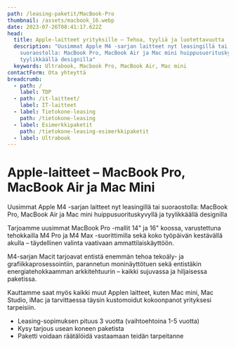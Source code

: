 ```yaml
---
path: /leasing-paketit/MacBook-Pro
thumbnail: /assets/macbook_16.webp
date: 2023-07-26T08:41:17.622Z
head:
  title: Apple-laitteet yrityksille – Tehoa, tyyliä ja luotettavuutta
  description: "Uusimmat Apple M4 -sarjan laitteet nyt leasingillä tai
    suoraostolla: MacBook Pro, MacBook Air ja Mac mini huippusuorituskyvyllä ja
    tyylikkäällä designilla"
  keywords: Ultrabook, Macbook Pro, MacBook Air, Mac mini
contactForm: Ota yhteyttä
breadcrumb:
  - path: /
    label: TDP
  - path: /it-laitteet/
    label: IT-laitteet
  - label: Tietokone-leasing
    path: /tietokone-leasing
  - label: Esimerkkipaketit
    path: /tietokone-leasing-esimerkkipaketit
  - label: Ultrabook
---
```

# Apple-laitteet – MacBook Pro, MacBook Air ja Mac Mini

Uusimmat Apple M4 -sarjan laitteet nyt leasingillä tai suoraostolla: MacBook Pro, MacBook Air ja Mac mini huippusuorituskyvyllä ja tyylikkäällä designilla

<LeasingCalculator />

Tarjoamme uusimmat MacBook Pro -mallit 14" ja 16" koossa, varustettuna tehokkailla M4 Pro ja M4 Max -suorittimilla sekä koko työpäivän kestävällä akulla – täydellinen valinta vaativaan ammattilaiskäyttöön.

M4-sarjan Macit tarjoavat entistä enemmän tehoa tekoäly- ja grafiikkaprosessointiin, parannetun moninäyttötuen sekä entistäkin energiatehokkaamman arkkitehtuurin – kaikki sujuvassa ja hiljaisessa paketissa.

Kauttamme saat myös kaikki muut Applen laitteet, kuten Mac mini, Mac Studio, iMac ja tarvittaessa täysin kustomoidut kokoonpanot yrityksesi tarpeisiin.

* Leasing-sopimuksen pituus 3 vuotta (vaihtoehtoina 1-5 vuotta)
* Kysy tarjous usean koneen paketista
* Paketti voidaan räätälöidä vastaamaan teidän tarpeitanne

<Cards cardsPerRow="2" cards='[
  {
    "bgColor": "lightest",
    "title": "Apple MacBook Pro 16”",
    "linkBgColor": "darkest",
    "image": "/assets/macbook_16.webp",
    "content": "* Suoritin: M4 Pro 10–14 ydintä tai M4 Max 14–16 ydintä\n* Muisti: 24–128 Gt\n* Tallennustila: 512 Gt – 8 Tt supernopeaa SSD-tilaa\n* Näyttö: 16\" Liquid Retina XDR – laaja väriskaala ja huippukirkkaus\n* Akkukesto: jopa 24 tuntia\n* Liitännät: 3× Thunderbolt 4, HDMI, SDXC, MagSafe-lataus, kuulokeliitäntä\n* Yhteydet: Wi-Fi 6E ja Bluetooth 5.3\n* Värit: Tähtimusta tai Hopea"
  },
  {
    "bgColor": "lightest",
    "title": "Apple MacBook Pro 14”",
    "linkBgColor": "darkest",
    "image": "/assets/macbook_14.webp",
    "content": "* Suoritin: M4 Pro 10–14 ydintä tai M4 Max 14–16 ydintä\n* Muisti: 16–128 Gt\n* Tallennustila: 512 Gt – 8 Tt supernopeaa SSD-tilaa\n* Näyttö: 14\" Liquid Retina XDR – laaja väriskaala ja huippukirkkaus\n* Akkukesto: jopa 24 tuntia\n* Liitännät: 3× Thunderbolt 4, HDMI, SDXC, MagSafe-lataus, kuulokeliitäntä\n* Yhteydet: Wi-Fi 6E ja Bluetooth 5.3\n* Värit: Tähtimusta tai Hopea"
  }
]' />